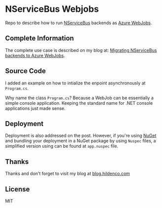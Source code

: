 # NServiceBus Webjobs
Repo to describe how to run [NServiceBus](https://particular.net/nservicebus) backends as 
[Azure WebJobs](https://docs.microsoft.com/en-us/azure/app-service/webjobs-create).

## Complete Information
The complete use case is described on my blog at: [Migrating NServiceBus
backends to Azure WebJobs](https://blog.hildenco.com/2020/02/migrating-nservicebus-backends-to-azure.html).

## Source Code
I added an example on how to intialize the enpoint asynchronously at
`Program.cs`. 

Why name the class `Program.cs`? Because a WebJob can be essentially a simple console
application. Keeping the standard name for .NET console applications just made
sense.

## Deployment
Deployment is also addressed on the post. However, if you're using
[NuGet](https://nuget.org) and bundling your deployment in a NuGet package by
using `Nuspec` files, a simplified version using can be found at `app.nuspec` file.

## Thanks
Thanks and don't forget to visit my blog at
[blog.hildenco.com](https://blog.hildenco.com)

## License
MIT


